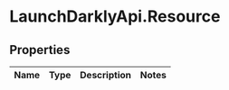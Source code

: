 # LaunchDarklyApi.Resource

## Properties
Name | Type | Description | Notes
------------ | ------------- | ------------- | -------------


